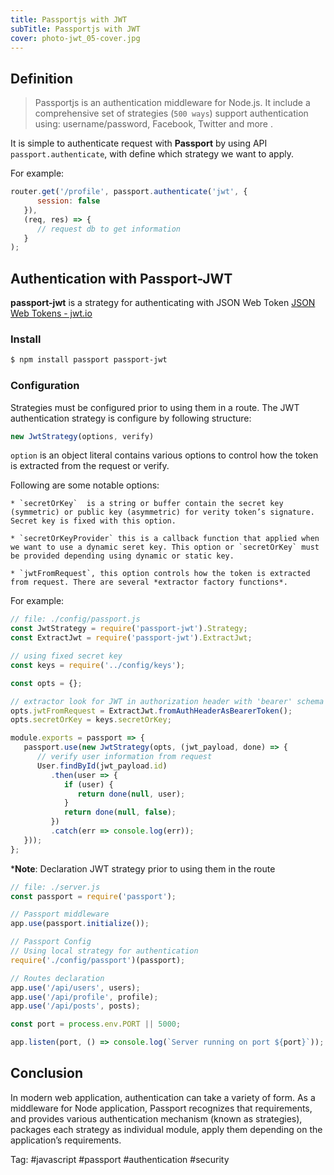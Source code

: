 ```yaml
---
title: Passportjs with JWT
subTitle: Passportjs with JWT
cover: photo-jwt_05-cover.jpg
---
```


## Definition
> Passportjs is an authentication middleware for Node.js. It include a comprehensive set of strategies (`500 ways`) support authentication using: username/password, Facebook, Twitter and more .  

It is simple to authenticate request with **Passport** by using API `passport.authenticate`, with define which strategy we want to apply. 

For example:

```js
router.get('/profile', passport.authenticate('jwt', {
      session: false
   }),
   (req, res) => {
      // request db to get information
   }
);
```

## Authentication with Passport-JWT

**passport-jwt** is  a strategy for authenticating with JSON Web Token [JSON Web Tokens - jwt.io](https://jwt.io/)

### Install 

```sh
$ npm install passport passport-jwt
```

### Configuration

Strategies must be configured prior to using them in a route. The JWT authentication strategy is configure by following structure:

```js
new JwtStrategy(options, verify)
```

`option` is an object literal contains various options to control how the token is extracted from the request or verify. 

Following are some notable options:

	* `secretOrKey`  is a string or buffer contain the secret key (symmetric) or public key (asymmetric) for verity token’s signature. Secret key is fixed with this option.
	
	* `secretOrKeyProvider` this is a callback function that applied when we want to use a dynamic seret key. This option or `secretOrKey` must be provided depending using dynamic or static key.
	
	* `jwtFromRequest`, this option controls how the token is extracted from request. There are several *extractor factory functions*.

For example:

```js
// file: ./config/passport.js
const JwtStrategy = require('passport-jwt').Strategy;
const ExtractJwt = require('passport-jwt').ExtractJwt;

// using fixed secret key
const keys = require('../config/keys');

const opts = {};

// extractor look for JWT in authorization header with 'bearer' schema
opts.jwtFromRequest = ExtractJwt.fromAuthHeaderAsBearerToken();
opts.secretOrKey = keys.secretOrKey;

module.exports = passport => {
   passport.use(new JwtStrategy(opts, (jwt_payload, done) => {
      // verify user information from request
      User.findById(jwt_payload.id)
         .then(user => {
            if (user) {
               return done(null, user);
            }
            return done(null, false);
         })
         .catch(err => console.log(err));
   }));
};
```

***Note**: Declaration JWT strategy prior to using them in the route

```js
// file: ./server.js
const passport = require('passport');

// Passport middleware
app.use(passport.initialize());

// Passport Config
// Using local strategy for authentication
require('./config/passport')(passport);

// Routes declaration
app.use('/api/users', users);
app.use('/api/profile', profile);
app.use('/api/posts', posts);

const port = process.env.PORT || 5000;

app.listen(port, () => console.log(`Server running on port ${port}`));
```
 
## Conclusion
In modern web application, authentication can take a variety of form. As a middleware for Node application, Passport recognizes  that requirements, and provides various authentication mechanism (known as strategies), packages each strategy as individual module, apply them depending on the application’s requirements. 

Tag: #javascript #passport #authentication #security